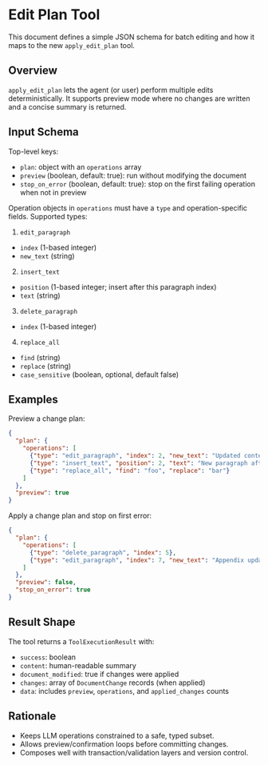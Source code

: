 # Edit Plan Tool

This document defines a simple JSON schema for batch editing and how it maps to the new `apply_edit_plan` tool.

## Overview

`apply_edit_plan` lets the agent (or user) perform multiple edits deterministically. It supports preview mode where no changes are written and a concise summary is returned.

## Input Schema

Top-level keys:
- `plan`: object with an `operations` array
- `preview` (boolean, default: true): run without modifying the document
- `stop_on_error` (boolean, default: true): stop on the first failing operation when not in preview

Operation objects in `operations` must have a `type` and operation-specific fields. Supported types:

1) `edit_paragraph`
- `index` (1-based integer)
- `new_text` (string)

2) `insert_text`
- `position` (1-based integer; insert after this paragraph index)
- `text` (string)

3) `delete_paragraph`
- `index` (1-based integer)

4) `replace_all`
- `find` (string)
- `replace` (string)
- `case_sensitive` (boolean, optional, default false)

## Examples

Preview a change plan:
```json
{
  "plan": {
    "operations": [
      {"type": "edit_paragraph", "index": 2, "new_text": "Updated content."},
      {"type": "insert_text", "position": 2, "text": "New paragraph after 2."},
      {"type": "replace_all", "find": "foo", "replace": "bar"}
    ]
  },
  "preview": true
}
```

Apply a change plan and stop on first error:
```json
{
  "plan": {
    "operations": [
      {"type": "delete_paragraph", "index": 5},
      {"type": "edit_paragraph", "index": 7, "new_text": "Appendix updated."}
    ]
  },
  "preview": false,
  "stop_on_error": true
}
```

## Result Shape

The tool returns a `ToolExecutionResult` with:
- `success`: boolean
- `content`: human-readable summary
- `document_modified`: true if changes were applied
- `changes`: array of `DocumentChange` records (when applied)
- `data`: includes `preview`, `operations`, and `applied_changes` counts

## Rationale

- Keeps LLM operations constrained to a safe, typed subset.
- Allows preview/confirmation loops before committing changes.
- Composes well with transaction/validation layers and version control.

